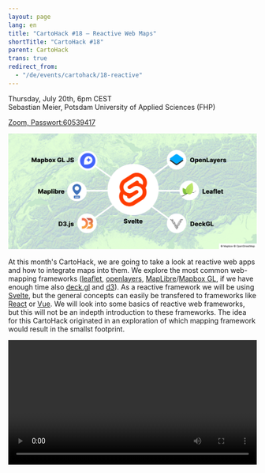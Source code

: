 ```yaml
---
layout: page
lang: en
title: "CartoHack #18 – Reactive Web Maps"
shortTitle: "CartoHack #18" 
parent: CartoHack
trans: true
redirect_from:
  - "/de/events/cartohack/18-reactive"
---
```


Thursday, July 20th, 6pm CEST<br />
Sebastian Meier, Potsdam University of Applied Sciences (FHP)<br />

<a href="https://fh-potsdam.zoom.us/j/61005142205?pwd=QWQzSGdPNHNoRGVET2VDVlJhL25lZz09 ">Zoom, Passwort:60539417</a>

![CartoHack #18](/images/cartohack/18-reactive.png)

At this month's CartoHack, we are going to take a look at reactive web apps and how to integrate maps into them. We explore the most common web-mapping frameworks ([leaflet](https://leafletjs.com/), [openlayers](https://openlayers.org/), [MapLibre](https://maplibre.org/)/[Mapbox GL](https://docs.mapbox.com/mapbox-gl-js/api/), if we have enough time also [deck.gl](https://deck.gl/) and [d3](https://d3js.org/)). As a reactive framework we will be using [Svelte](https://svelte.dev/), but the general concepts can easily be transfered to frameworks like [React](https://react.dev/) or [Vue](https://vuejs.org/). We will look into some basics of reactive web frameworks, but this will not be an indepth introduction to these frameworks. The idea for this CartoHack originated in an exploration of which mapping framework would result in the smallst footprint. 


<video width="840" height="980" style="max-width:100%; height: auto; display:block; margin: 0 auto;" controls>
  <source src="https://fhpcloud.fh-potsdam.de/s/tf8poH7D4epwfNz/download/movie.mp4" type="video/mp4">
  Your browser does not support the video tag.
</video>